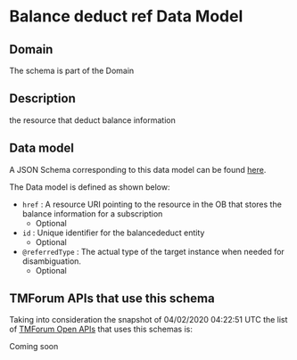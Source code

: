 # Balance deduct ref Data Model

## Domain

The  schema is part of the  Domain

## Description

the resource that deduct balance information

## Data model

A JSON Schema corresponding to this data model can be found
[here](https://github.com/tmforum-rand/schemas/blob/candidates/Customer/BalanceDeductRef.schema.json).

The Data model is defined as shown below:
- `href` : A resource URI pointing to the resource in the OB that stores the balance information for a subscription
  - Optional
- `id` : Unique identifier for the balancededuct entity
  - Optional
- `@referredType` : The actual type of the target instance when needed for disambiguation.
  - Optional




## TMForum APIs that use this schema

Taking into consideration the snapshot of 04/02/2020 04:22:51 UTC the list of [TMForum Open APIs](https://www.tmforum.org/open-apis/) that uses this schemas is:

Coming soon